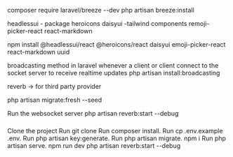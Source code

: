 composer require laravel/breeze --dev
php artisan breeze:install

headlessui - package
heroicons
daisyui -tailwind components
remoji-picker-react
react-markdown

npm install @headlessui/react @heroicons/react daisyui emoji-picker-react react-markdown uuid


broadcasting 
method in laravel whenever a client or client connect to the socket server to receive realtime updates
 php artisan install:broadcasting

 reverb -> for third party provider

 php artisan migrate:fresh --seed

 Run the websocket server
 php artisan reverb:start --debug


 #####
Clone the project
Run git clone
Run composer install.
Run cp .env.example .env.
Run php artisan key:generate.
Run php artisan migrate.
npm i
Run php artisan serve.
npm run dev
php artisan reverb:start --debug